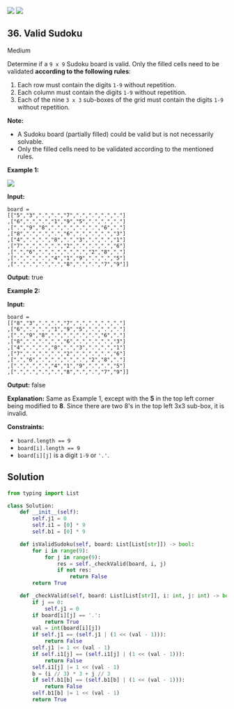 [![](https://img.shields.io/github/stars/LeetCode-in-Python/LeetCode-in-Python?label=Stars&style=flat-square)](https://github.com/LeetCode-in-Python/LeetCode-in-Python)
[![](https://img.shields.io/github/forks/LeetCode-in-Python/LeetCode-in-Python?label=Fork%20me%20on%20GitHub%20&style=flat-square)](https://github.com/LeetCode-in-Python/LeetCode-in-Python/fork)

## 36\. Valid Sudoku

Medium

Determine if a `9 x 9` Sudoku board is valid. Only the filled cells need to be validated **according to the following rules**:

1.  Each row must contain the digits `1-9` without repetition.
2.  Each column must contain the digits `1-9` without repetition.
3.  Each of the nine `3 x 3` sub-boxes of the grid must contain the digits `1-9` without repetition.

**Note:**

*   A Sudoku board (partially filled) could be valid but is not necessarily solvable.
*   Only the filled cells need to be validated according to the mentioned rules.

**Example 1:**

![](https://upload.wikimedia.org/wikipedia/commons/thumb/f/ff/Sudoku-by-L2G-20050714.svg/250px-Sudoku-by-L2G-20050714.svg.png)

**Input:**

    board =
    [["5","3",".",".","7",".",".",".","."]
    ,["6",".",".","1","9","5",".",".","."]
    ,[".","9","8",".",".",".",".","6","."]
    ,["8",".",".",".","6",".",".",".","3"]
    ,["4",".",".","8",".","3",".",".","1"]
    ,["7",".",".",".","2",".",".",".","6"]
    ,[".","6",".",".",".",".","2","8","."]
    ,[".",".",".","4","1","9",".",".","5"]
    ,[".",".",".",".","8",".",".","7","9"]]

**Output:** true 

**Example 2:**

**Input:**

    board =
    [["8","3",".",".","7",".",".",".","."]
    ,["6",".",".","1","9","5",".",".","."]
    ,[".","9","8",".",".",".",".","6","."]
    ,["8",".",".",".","6",".",".",".","3"]
    ,["4",".",".","8",".","3",".",".","1"]
    ,["7",".",".",".","2",".",".",".","6"]
    ,[".","6",".",".",".",".","2","8","."]
    ,[".",".",".","4","1","9",".",".","5"]
    ,[".",".",".",".","8",".",".","7","9"]]

**Output:** false

**Explanation:** Same as Example 1, except with the **5** in the top left corner being modified to **8**. Since there are two 8's in the top left 3x3 sub-box, it is invalid. 

**Constraints:**

*   `board.length == 9`
*   `board[i].length == 9`
*   `board[i][j]` is a digit `1-9` or `'.'`.

## Solution

```python
from typing import List

class Solution:
    def __init__(self):
        self.j1 = 0
        self.i1 = [0] * 9
        self.b1 = [0] * 9

    def isValidSudoku(self, board: List[List[str]]) -> bool:
        for i in range(9):
            for j in range(9):
                res = self._checkValid(board, i, j)
                if not res:
                    return False
        return True

    def _checkValid(self, board: List[List[str]], i: int, j: int) -> bool:
        if j == 0:
            self.j1 = 0
        if board[i][j] == '.':
            return True
        val = int(board[i][j])
        if self.j1 == (self.j1 | (1 << (val - 1))):
            return False
        self.j1 |= 1 << (val - 1)
        if self.i1[j] == (self.i1[j] | (1 << (val - 1))):
            return False
        self.i1[j] |= 1 << (val - 1)
        b = (i // 3) * 3 + j // 3
        if self.b1[b] == (self.b1[b] | (1 << (val - 1))):
            return False
        self.b1[b] |= 1 << (val - 1)
        return True
```